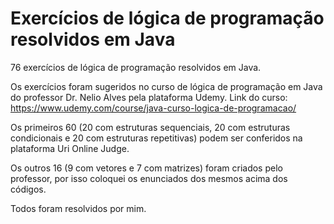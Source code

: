 # Exercícios de lógica de programação resolvidos em Java

76 exercícios de lógica de programação resolvidos em Java.

Os exercícios foram sugeridos no curso de lógica de programação em Java do professor Dr. Nelio Alves pela plataforma Udemy.
Link do curso: https://www.udemy.com/course/java-curso-logica-de-programacao/

Os primeiros 60 (20 com estruturas sequenciais, 20 com estruturas condicionais e 20 com estruturas repetitivas) podem ser conferidos na plataforma Uri Online Judge.

Os outros 16 (9 com vetores e 7 com matrizes) foram criados pelo professor, por isso coloquei os enunciados dos mesmos acima dos códigos.

Todos foram resolvidos por mim.
